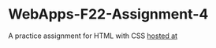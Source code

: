 # WebApps-F22-Assignment-4
A practice assignment for HTML with CSS
[hosted at]( https://44-563-web-apps-f22.github.io/44563-webapps-assignment-4-jyoshtnadevineni/)
